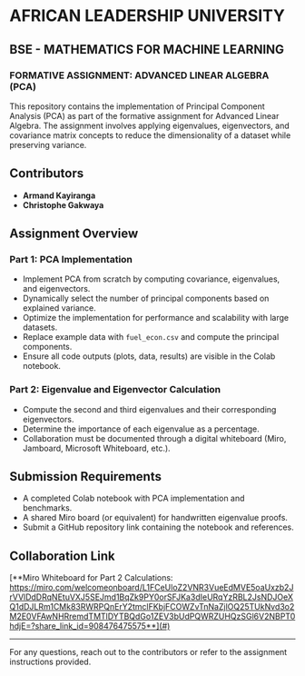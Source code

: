 # AFRICAN LEADERSHIP UNIVERSITY
## BSE - MATHEMATICS FOR MACHINE LEARNING

### FORMATIVE ASSIGNMENT: ADVANCED LINEAR ALGEBRA (PCA)

This repository contains the implementation of Principal Component Analysis (PCA) as part of the formative assignment for Advanced Linear Algebra. The assignment involves applying eigenvalues, eigenvectors, and covariance matrix concepts to reduce the dimensionality of a dataset while preserving variance.

## Contributors
- **Armand Kayiranga**
- **Christophe Gakwaya**

## Assignment Overview

### Part 1: PCA Implementation
- Implement PCA from scratch by computing covariance, eigenvalues, and eigenvectors.
- Dynamically select the number of principal components based on explained variance.
- Optimize the implementation for performance and scalability with large datasets.
- Replace example data with `fuel_econ.csv` and compute the principal components.
- Ensure all code outputs (plots, data, results) are visible in the Colab notebook.

### Part 2: Eigenvalue and Eigenvector Calculation
- Compute the second and third eigenvalues and their corresponding eigenvectors.
- Determine the importance of each eigenvalue as a percentage.
- Collaboration must be documented through a digital whiteboard (Miro, Jamboard, Microsoft Whiteboard, etc.).

## Submission Requirements
- A completed Colab notebook with PCA implementation and benchmarks.
- A shared Miro board (or equivalent) for handwritten eigenvalue proofs.
- Submit a GitHub repository link containing the notebook and references.

## Collaboration Link
[**Miro Whiteboard for Part 2 Calculations: https://miro.com/welcomeonboard/L1FCeUloZ2VNR3VueEdMVE5oaUxzb2JrVVlDdDRqNEtuVXJ5SEJmd1BqZk9PY0orSFJKa3dIeURqYzRBL2JsNDJOeXQ1dDJLRm1CMk83RWRPQnErY2tmclFKbjFCOWZvTnNaZjlOQ25TUkNvd3o2M2E0VFAwNHRremdTMTlDYTBQdGo1ZEV3bUdPQWRZUHQzSGl6V2NBPT0hdjE=?share_link_id=908476475575**](#)

---

For any questions, reach out to the contributors or refer to the assignment instructions provided.

